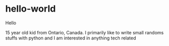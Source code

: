 # hello-world

Hello

15 year old kid from Ontario, Canada.
I primarily like to write small randoms stuffs with python and I am interested in anything tech related
